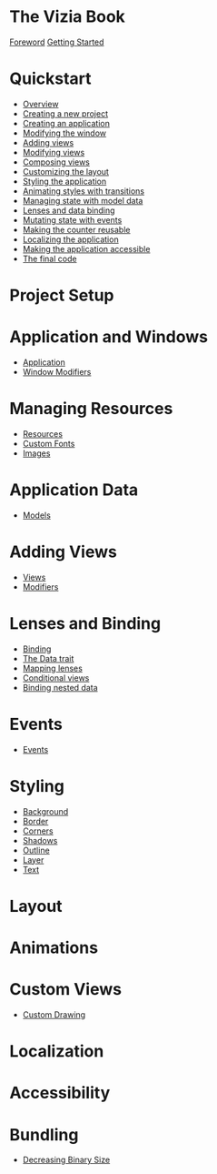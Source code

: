 # The Vizia Book

[Foreword](foreword.md)
[Getting Started](getting_started.md)

# Quickstart
- [Overview](./quickstart/overview.md)
- [Creating a new project](./quickstart/setup.md)
- [Creating an application](./quickstart/application.md)
- [Modifying the window](./quickstart/window_modifiers.md)
- [Adding views](./quickstart/view.md)
- [Modifying views](./quickstart/modifiers.md)
- [Composing views](./quickstart/composing_views.md)
- [Customizing the layout](./quickstart/layout.md)
- [Styling the application](./quickstart/styling.md)
- [Animating styles with transitions](./quickstart/transitions.md)
- [Managing state with model data](./quickstart/model_data.md)
- [Lenses and data binding](./quickstart/binding.md)
- [Mutating state with events](./quickstart/events.md)
- [Making the counter reusable](./quickstart/components.md)
- [Localizing the application](./quickstart/localization.md)
- [Making the application accessible](./quickstart/accessibility.md)
- [The final code](./quickstart/final_code.md)

# Project Setup


# Application and Windows
- [Application](./basic/application/application.md)
- [Window Modifiers](./basic/application/window_modifiers.md)

# Managing Resources
- [Resources](./basic/resources/resources.md)
- [Custom Fonts](./basic/resources/fonts.md)
- [Images](./basic/resources/images.md)


# Application Data
- [Models](./basic/models/models.md)

# Adding Views
- [Views](./basic/views/views.md)
- [Modifiers](./basic/views/modifiers.md)

# Lenses and Binding
- [Binding](./basic/binding/binding.md)
- [The Data trait](./basic/binding/data.md)
- [Mapping lenses](./basic/binding/lens_map.md)
- [Conditional views](./basic/binding/conditional_views.md)
- [Binding nested data](./basic/binding/nested_data.md)

# Events
- [Events](./basic/events/events.md)

# Styling
- [Background](./basic/styling/background.md)
- [Border](./basic/styling/border.md)
- [Corners](./basic/styling/corner.md)
- [Shadows](./basic/styling/shadows.md)
- [Outline](./basic/styling/outline.md)
- [Layer](./basic/styling/layer.md)
- [Text](./basic/styling/text.md)

# Layout


# Animations

# Custom Views
- [Custom Drawing]()

# Localization

# Accessibility

# Bundling
- [Decreasing Binary Size](./basic/bundling/binary_size.md)

<!-- - [Properties]()
    - [background-color](./basic/styling/background/background_color.md)
    - [background-image](./basic/styling/background/background_image.md)
    - [background-size](./basic/styling/background/background_size.md)
    - [background-position](./basic/styling/background/background_position.md) -->

<!-- - [Styling]()
    - [Style modifiers]()
    - [Adding a stylesheet]()
    - [Styling components]()
    - [Background]()

# Views
- [Label](./views/label.md)
- [Button](./views/button.md)
- [Checkbox](./views/checkbox.md) -->


<!-- # Quickstart Guide - Advanced
- [Overview]()
- [Custom modifiers]()
- [Conditional views]()
- [Modifier binding]()
- [Custom drawing]()
- [Window events]()
- [Lens map]()
- [Lists]()
- [Lens combinators]()
- [Loading images]()
- [Async]()
- [The complete code]() -->

<!-- # Docs -->
<!-- - [Drag and Drop](./docs/drag_and_drop.md) -->